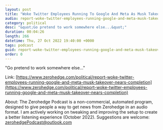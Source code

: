 ```yaml
---
layout: post
title: "Woke Twitter Employees Running To Google And Meta As Musk Takeover Nears Completion; Report"
audio: report-woke-twitter-employees-running-google-and-meta-musk-takeover-nears-completion-0
category: political
desc: "&quot;Go pretend to work somewhere else...&quot;"
duration: 00:04:26
length: 266
datetime: Thu, 27 Oct 2022 19:40:00 +0000
tags: podcast
guid: report-woke-twitter-employees-running-google-and-meta-musk-takeover-nears-completion-0
order: 0
---
```

&quot;Go pretend to work somewhere else...&quot;

Link: [https://www.zerohedge.com/political/report-woke-twitter-employees-running-google-and-meta-musk-takeover-nears-completion](https://www.zerohedge.com/political/report-woke-twitter-employees-running-google-and-meta-musk-takeover-nears-completion)

About: The Zerohedge Podcast is a non-commercial, automated program, designed to give people a way to get news from Zerohedge in an audio format.  I am actively working on tweaking and improving the setup to create a better listening experience (October 2022).  Suggestions are welcome: [zerohedgePodcast@outlook.com](mailto:zerohedgePodcast@outlook.com)